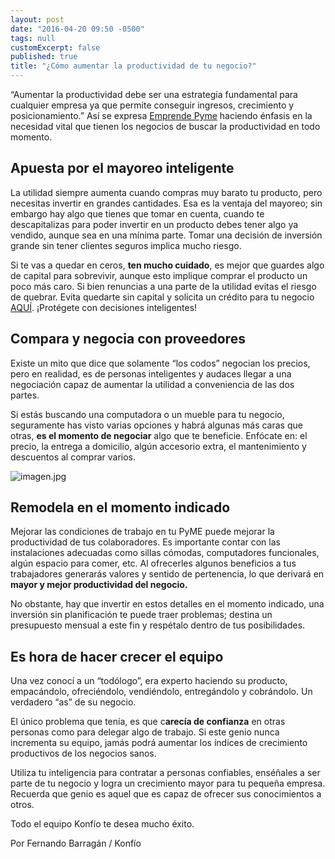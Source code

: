 ```yaml
---
layout: post
date: "2016-04-20 09:50 -0500"
tags: null
customExcerpt: false
published: true
title: "¿Cómo aumentar la productividad de tu negocio?"
---
```

“Aumentar la productividad debe ser una estrategia fundamental para cualquier empresa ya que permite conseguir ingresos, crecimiento y posicionamiento.” Así se expresa [Emprende Pyme](http://www.emprendepyme.net/que-es-la-productividad-empresarial.html) haciendo énfasis en la necesidad vital que tienen los negocios de buscar la productividad en todo momento.

## Apuesta por el mayoreo inteligente

La utilidad siempre aumenta cuando compras muy barato tu producto, pero necesitas invertir en grandes cantidades. Esa es la ventaja del mayoreo; sin embargo hay algo que tienes que tomar en cuenta, cuando te descapitalizas para poder invertir en un producto debes tener algo ya vendido, aunque sea en una mínima parte. Tomar una decisión de inversión grande sin tener clientes seguros implica mucho riesgo.

Si te vas a quedar en ceros, **ten mucho cuidado**, es mejor que guardes algo de capital para sobrevivir, aunque esto implique comprar el producto un poco más caro. Si bien renuncias a una parte de la utilidad evitas el riesgo de quebrar. Evita quedarte sin capital y solicita un crédito para tu negocio [AQUÍ](http://bit.ly/blogkonfio). ¡Protégete con decisiones inteligentes!

## Compara y negocia con proveedores

Existe un mito que dice que solamente “los codos” negocian los precios, pero en realidad, es de personas inteligentes y audaces llegar a una negociación capaz de aumentar la utilidad a conveniencia de las dos partes.

Si estás buscando una computadora o un mueble para tu negocio, seguramente has visto varias opciones y habrá algunas más caras que otras, **es el momento de negociar** algo que te beneficie. Enfócate en: el precio, la entrega a domicilio, algún accesorio extra, el mantenimiento y descuentos al comprar varios.

![imagen.jpg]({{site.baseurl}}/img/imagen.jpg)

## Remodela en el momento indicado

Mejorar las condiciones de trabajo en tu PyME puede mejorar la productividad de tus colaboradores. Es importante contar con las instalaciones adecuadas como sillas cómodas, computadores funcionales, algún espacio para comer, etc. Al ofrecerles algunos beneficios a tus trabajadores generarás valores y sentido de pertenencia, lo que derivará en **mayor y mejor productividad del negocio.**

No obstante, hay que invertir en estos detalles en el momento indicado, una inversión sin planificación te puede traer problemas; destina un presupuesto mensual a este fin y respétalo dentro de tus posibilidades.

## Es hora de hacer crecer el equipo

Una vez conocí a un “todólogo”, era experto haciendo su producto, empacándolo, ofreciéndolo, vendiéndolo, entregándolo y cobrándolo. Un verdadero “as” de su negocio.

El único problema que tenía, es que c**arecía de confianza** en otras personas como para delegar algo de trabajo. Si este genio nunca incrementa su equipo, jamás podrá aumentar los índices de crecimiento productivos de los negocios sanos.

Utiliza tu inteligencia para contratar a personas confiables, enséñales a ser parte de tu negocio y logra un crecimiento mayor para tu pequeña empresa. Recuerda que genio es aquel que es capaz de ofrecer sus conocimientos a otros.

Todo el equipo Konfío te desea mucho éxito. 

Por Fernando Barragán / Konfío
